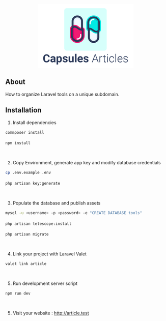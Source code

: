 

<p align="center"><img src="../capsules-articles-image.png" width="300px" height="200px" /></p>


## About

How to organize Laravel tools on a unique subdomain.


## Installation

1. Install dependencies

```bash
commposer install

npm install
```

<br>

2. Copy Environment, generate app key and modify database credentials

```bash
cp .env.example .env

php artisan key:generate
```

<br>

3. Populate the database and publish assets

```bash
mysql -u <username> -p <password> -e "CREATE DATABASE tools"

php artisan telescope:install

php artisan migrate
```

<br>

4. Link your project with Laravel Valet

```bash
valet link article
```

<br>

5. Run development server script

```bash
npm run dev
```

<br>

5. Visit your website : http://article.test
